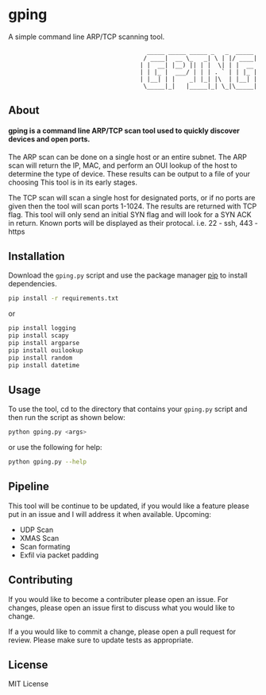 # gping

A simple command line ARP/TCP scanning tool.

                                           _____ _____ _____ _   _  _____ 
                                          / ____|  __ \_   _| \ | |/ ____|
                                         | |  __| |__) || | |  \| | |  __ 
                                         | | |_ |  ___/ | | | . ` | | |_ |
                                         | |__| | |    _| |_| |\  | |__| |
                                          \_____|_|   |_____|_| \_|\_____|


## About

#### gping is a command line ARP/TCP scan tool used to quickly discover devices and open ports. 
The ARP scan can be done on a single host or an entire subnet. The ARP scan will return the IP, MAC, and perform an OUI lookup of the host to determine the type of device. These results can be output to a file of your choosing This tool is in its early stages.

The TCP scan will scan a single host for designated ports, or if no ports are given then the tool will scan ports 1-1024. The results are returned with TCP flag. This tool will only send an initial SYN flag and will look for a SYN ACK in return. Known ports will be displayed as their protocal. i.e. 22 - ssh, 443 - https

## Installation

Download the `gping.py` script and
use the package manager [pip](https://pip.pypa.io/en/stable/) to install dependencies.
```bash
pip install -r requirements.txt
```
or
```bash
pip install logging
pip install scapy
pip install argparse
pip install ouilookup
pip install random
pip install datetime
```

## Usage

To use the tool, cd to the directory that contains your `gping.py` script and then run the script as shown below:
```bash
python gping.py <args>
```
or use the following for help:
```bash
python gping.py --help
```

## Pipeline
This tool will be continue to be updated, if you would like a feature please put in an issue and I will address it when available. 
Upcoming:
- UDP Scan
- XMAS Scan
- Scan formating
- Exfil via packet padding

## Contributing
If you would like to become a contributer please open an issue. For changes, please open an issue first to discuss what you would like to change.

If a you would like to commit a change, please open a pull request for review. Please make sure to update tests as appropriate.

## License
MIT License

